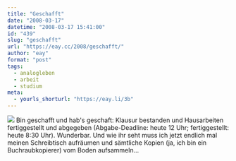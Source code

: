 ```yaml
---
title: "Geschafft"
date: "2008-03-17"
datetime: "2008-03-17 15:41:00"
id: "439"
slug: "geschafft"
url: "https://eay.cc/2008/geschafft/"
author: "eay"
format: "post"
tags:
  - analogleben
  - arbeit
  - studium
meta:
  - yourls_shorturl: "https://eay.li/3b"
---
```


![](/uploads/2008/geschafft.jpg) Bin geschafft und hab's geschaft: Klausur bestanden und Hausarbeiten fertiggestellt und abgegeben (Abgabe-Deadline: heute 12 Uhr; fertiggestellt: heute 8:30 Uhr). Wunderbar. Und wie ihr seht muss ich jetzt endlich mal meinen Schreibtisch aufräumen und sämtliche Kopien (ja, ich bin ein Buchraubkopierer) vom Boden aufsammeln...
